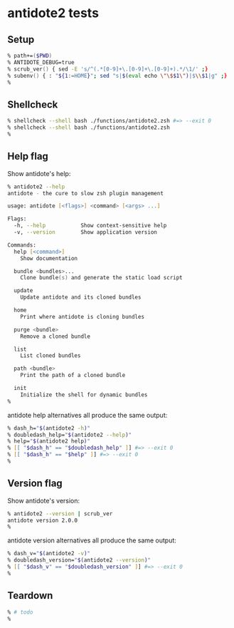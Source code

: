 # antidote2 tests

## Setup

```zsh
% path+=($PWD)
% ANTIDOTE_DEBUG=true
% scrub_ver() { sed -E 's/^(.*[0-9]+\.[0-9]+\.[0-9]+).*/\1/' ;}
% subenv() { : "${1:=HOME}"; sed "s|$(eval echo \"\$$1\")|$\\$1|g" ;}
%
```

## Shellcheck

```zsh
% shellcheck --shell bash ./functions/antidote2.zsh #=> --exit 0
% shellcheck --shell bash ./functions/antidote2.zsh
%
```

## Help flag

Show antidote's help:

```zsh
% antidote2 --help
antidote - the cure to slow zsh plugin management

usage: antidote [<flags>] <command> [<args> ...]

Flags:
  -h, --help           Show context-sensitive help
  -v, --version        Show application version

Commands:
  help [<command>]
    Show documentation

  bundle <bundles>...
    Clone bundle(s) and generate the static load script

  update
    Update antidote and its cloned bundles

  home
    Print where antidote is cloning bundles

  purge <bundle>
    Remove a cloned bundle

  list
    List cloned bundles

  path <bundle>
    Print the path of a cloned bundle

  init
    Initialize the shell for dynamic bundles
%
```

antidote help alternatives all produce the same output:

```zsh
% dash_h="$(antidote2 -h)"
% doubledash_help="$(antidote2 --help)"
% help="$(antidote2 help)"
% [[ "$dash_h" == "$doubledash_help" ]] #=> --exit 0
% [[ "$dash_h" == "$help" ]] #=> --exit 0
%
```

## Version flag

Show antidote's version:

```zsh
% antidote2 --version | scrub_ver
antidote version 2.0.0
%
```

antidote version alternatives all produce the same output:

```zsh
% dash_v="$(antidote2 -v)"
% doubledash_version="$(antidote2 --version)"
% [[ "$dash_v" == "$doubledash_version" ]] #=> --exit 0
%
```

## Teardown

```zsh
% # todo
%
```
